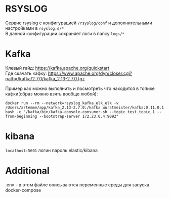 # RSYSLOG
Сервис rsyslog с конфигурацией `/rsyslog/conf` и дополнительными настройками в `rsyslog.d/* `   
В данной конфигурации сохраняет логи в папку `logs/*`

# Kafka
Клевый гайд: https://kafka.apache.org/quickstart     
Где скачать кафку:  https://www.apache.org/dyn/closer.cgi?path=/kafka/2.7.0/kafka_2.13-2.7.0.tgz      

Пример как можно выполнить и посмотреть что находится в топике кафки(образ можно взять вообще любой):       

```
docker run --rm --network=rsyslog_kafka_elk_elk -v /Users/artemme/app/kafka_2.13-2.7.0:/kafka wurstmeister/kafka:0.11.0.1 bash -c "/kafka/bin/kafka-console-consumer.sh --topic test_topic_1 --from-beginning --bootstrap-server 172.23.0.4:9092"
```

# kibana

```localhost:5601``` логин пароль elastic/kibana

# Additional
.env - в этом файле описываются переменные среды для запуска docker-compose